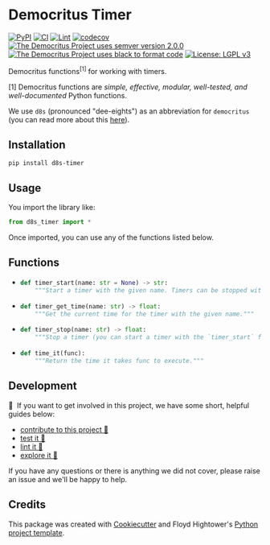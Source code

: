 # Democritus Timer

[![PyPI](https://img.shields.io/pypi/v/d8s-timer.svg)](https://pypi.python.org/pypi/d8s-timer)
[![CI](https://github.com/democritus-project/d8s-timer/workflows/CI/badge.svg)](https://github.com/democritus-project/d8s-timer/actions)
[![Lint](https://github.com/democritus-project/d8s-timer/workflows/Lint/badge.svg)](https://github.com/democritus-project/d8s-timer/actions)
[![codecov](https://codecov.io/gh/democritus-project/d8s-timer/branch/main/graph/badge.svg?token=V0WOIXRGMM)](https://codecov.io/gh/democritus-project/d8s-timer)
[![The Democritus Project uses semver version 2.0.0](https://img.shields.io/badge/-semver%20v2.0.0-22bfda)](https://semver.org/spec/v2.0.0.html)
[![The Democritus Project uses black to format code](https://img.shields.io/badge/code%20style-black-000000.svg)](https://github.com/psf/black)
[![License: LGPL v3](https://img.shields.io/badge/License-LGPL%20v3-blue.svg)](https://choosealicense.com/licenses/lgpl-3.0/)

Democritus functions<sup>[1]</sup> for working with timers.

[1] Democritus functions are <i>simple, effective, modular, well-tested, and well-documented</i> Python functions.

We use `d8s` (pronounced "dee-eights") as an abbreviation for `democritus` (you can read more about this [here](https://github.com/democritus-project/roadmap#what-is-d8s)).

## Installation

```
pip install d8s-timer
```

## Usage

You import the library like:

```python
from d8s_timer import *
```

Once imported, you can use any of the functions listed below.

## Functions

  - ```python
    def timer_start(name: str = None) -> str:
        """Start a timer with the given name. Timers can be stopped with the `timer_stop` function."""
    ```
  - ```python
    def timer_get_time(name: str) -> float:
        """Get the current time for the timer with the given name."""
    ```
  - ```python
    def timer_stop(name: str) -> float:
        """Stop a timer (you can start a timer with the `timer_start` function)."""
    ```
  - ```python
    def time_it(func):
        """Return the time it takes func to execute."""
    ```

## Development

👋 &nbsp;If you want to get involved in this project, we have some short, helpful guides below:

- [contribute to this project 🥇][contributing]
- [test it 🧪][local-dev]
- [lint it 🧹][local-dev]
- [explore it 🔭][local-dev]

If you have any questions or there is anything we did not cover, please raise an issue and we'll be happy to help.

## Credits

This package was created with [Cookiecutter](https://github.com/audreyr/cookiecutter) and Floyd Hightower's [Python project template](https://github.com/fhightower-templates/python-project-template).

[contributing]: https://github.com/democritus-project/.github/blob/main/CONTRIBUTING.md#contributing-a-pr-
[local-dev]: https://github.com/democritus-project/.github/blob/main/CONTRIBUTING.md#local-development-
